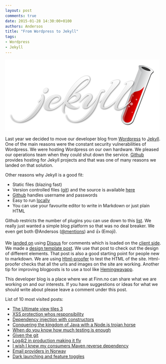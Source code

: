 ```yaml
---
layout: post
comments: true
date: 2015-01-28 14:30:00+0100
authors: Andersos
title: "From Wordpress to Jekyll"
tags:
- Wordpress
- Jekyll
---
```


[![Jekyll](/images/2015-01-28-from-wordpress-to-jekyll/jekyll.png)](http://jekyllrb.com/)

Last year we decided to move our developer blog from [Wordpress](https://wordpress.org/) to [Jekyll](http://jekyllrb.com/). One of the main reasons were the constant security vulnerabilities of Wordpress. We were hosting Wordpress on our own hardware. We pleased our operations team when they could shut down the service. [Github](https://pages.github.com/) provides hosting for Jekyll projects and that was one of many reasons we landed on that solution.

Other reasons why Jekyll is a good fit:
- Static files (blazing fast)
- Version controlled files ([git](http://git-scm.com/)) and the source is available [here](https://github.com/finn-no/tech.finn.no)
- [Github](https://github.com/orgs/finn-no/people) handles username and passwords
- Easy to run [locally](https://github.com/finn-no/tech.finn.no/blob/gh-pages/README.md)
- You can use your favourite editor to write in Markdown or just plain HTML

Github restricts the number of plugins you can use down to this [list](https://pages.github.com/versions/). We really just wanted a simple blog platform so that was no deal breaker. We even get both @Andersos ([@mentions](https://github.com/blog/821)) and :+1: (Emoji).

We [landed on](https://github.com/finn-no/tech.finn.no/issues/1) using [Disqus](https://disqus.com/) for comments which is loaded on the [client side](https://github.com/finn-no/tech.finn.no/blob/gh-pages/_layouts/post.html#L41). We made a [design template post](http://tech.finn.no/2010/01/01/design-template/). We use that post to check out the design of different elements. That post is also a good starting point for people new to markdown. We are using [Html-proofer](https://github.com/gjtorikian/html-proofer) to test the HTML of the site. Html-proofer checks that all the urls and images on the site are working. Another tip for improving blogposts is to use a tool like [Hemingwayapp](http://www.hemingwayapp.com/).

This developer blog is a place where we at Finn.no can share what we are working on and our interests. If you have suggestions or ideas for what we should write about please leave a comment under this post.

List of 10 most visited posts:
- [The Ultimate view tiles 3](http://tech.finn.no/2012/07/25/the-ultimate-view-tiles-3/)
- [XSS protection whos responsibility](http://tech.finn.no/2011/04/08/xss-protection-whos-responsibility/)
- [Dependency injection with constructors](http://tech.finn.no/2011/05/13/dependency-injection-with-constructors/)
- [Conquering the kingdom of Java with a Node.js trojan horse](http://tech.finn.no/2014/06/06/conquering-the-kingdom-of-java-with-a-nodejs-trojan-horse/)
- [When do you know how much testing is enough](http://tech.finn.no/2012/05/21/when-do-you-know-how-much-testing-is-enough/)
- [Given the git](http://tech.finn.no/2013/03/20/given-the-git/)
- [Log4j2 in production making it fly](http://tech.finn.no/2014/07/01/log4j2-in-production-making-it-fly/)
- [I wish I knew my consumers Maven reverse dependency](http://tech.finn.no/2013/01/31/i-wish-i-knew-my-consumers-maven-reverse-dependency/)
- [Email providers in Norway](http://tech.finn.no/2014/11/21/email-providers-in-norway/)
- [Dark launching and feature toggles](http://tech.finn.no/2013/06/20/dark-launching-and-feature-toggles/)
